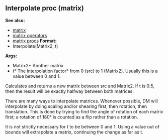 ## Interpolate proc (matrix)
**See also:**
*   [matrix](/ref/matrix.md) 
*   [matrix operators](/ref/matrix/operators.md) 
*   [matrix procs](/ref/matrix/proc.md) <!-- -->
**Format:**
*   Interpolate(Matrix2, t)
<!-- -->
**Args:**
*   Matrix2* Another matrix
*   t* The interpolation factor* from 0 (src) to 1 (Matrix2). Usually
    this is a value between 0 and 1.


Calculates and returns a new matrix between src and Matrix2. If
t is 0.5, then the result will be exactly halfway between both matrices.


There are many ways to interpolate matrices. Whenever possible,
DM will interpolate by doing scaling and/or shearing first, then
rotation, then translation. This is done by trying to find the angle of
rotation of each matrix first; a rotation of 180° is counted as a flip
rather than a rotation. 

It is not strictly necessary for t to
be between 0 and 1. Using a value out of bounds will extrapolate a
matrix, continuing the change as far as t.